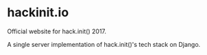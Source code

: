 # hackinit.io
Official website for hack.init() 2017.

A single server implementation of hack.init()'s tech stack on Django.
